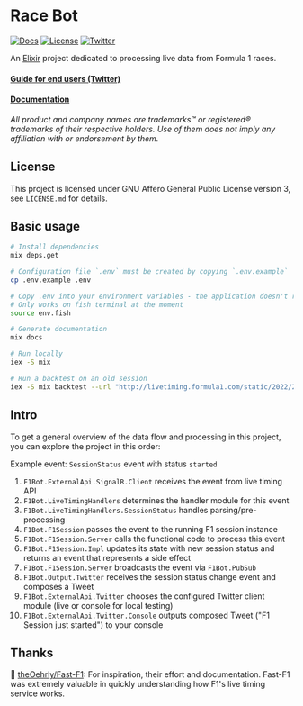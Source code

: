 # Race Bot

[![Docs](https://img.shields.io/badge/pages-docs-informational)](https://recursivegecko.github.io/race_bot) 
[![License](https://img.shields.io/github/license/recursiveGecko/race_bot)](LICENSE.md) 
[![Twitter](https://img.shields.io/twitter/follow/LiveRaceBot?style=social)](https://twitter.com/LiveRaceBot)

An [Elixir](https://elixir-lang.org/) project dedicated to processing live data from Formula 1 races.

#### [Guide for end users (Twitter)](https://twitter.com/LiveRaceBot/status/1528040470961692673)

#### [Documentation](https://recursivegecko.github.io/race_bot)

*All product and company names are trademarks™ or registered® trademarks of their respective holders. Use of them does not imply any affiliation with or endorsement by them.*

## License

This project is licensed under GNU Affero General Public License version 3, see `LICENSE.md` for details.

## Basic usage

```bash
# Install dependencies
mix deps.get

# Configuration file `.env` must be created by copying `.env.example`
cp .env.example .env

# Copy .env into your environment variables - the application doesn't read .env file on its own 
# Only works on fish terminal at the moment
source env.fish

# Generate documentation
mix docs

# Run locally
iex -S mix

# Run a backtest on an old session
iex -S mix backtest --url "http://livetiming.formula1.com/static/2022/2022-05-08_Miami_Grand_Prix/2022-05-07_Qualifying"
```

## Intro

To get a general overview of the data flow and processing in this project, you can explore the project in this order:

Example event: `SessionStatus` event with status `started`

1. `F1Bot.ExternalApi.SignalR.Client` receives the event from live timing API
1. `F1Bot.LiveTimingHandlers` determines the handler module for this event
1. `F1Bot.LiveTimingHandlers.SessionStatus` handles parsing/pre-processing
1. `F1Bot.F1Session` passes the event to the running F1 session instance
1. `F1Bot.F1Session.Server` calls the functional code to process this event
1. `F1Bot.F1Session.Impl` updates its state with new session status and returns an event that represents a side effect
1. `F1Bot.F1Session.Server` broadcasts the event via `F1Bot.PubSub`
1. `F1Bot.Output.Twitter` receives the session status change event and composes a Tweet
1. `F1Bot.ExternalApi.Twitter` chooses the configured Twitter client module (live or console for local testing)
1. `F1Bot.ExternalApi.Twitter.Console` outputs composed Tweet ("F1 Session just started") to your console

## Thanks

💙 [theOehrly/Fast-F1](https://github.com/theOehrly/Fast-F1): For inspiration, their effort and
documentation. Fast-F1 was extremely valuable in quickly understanding how F1's live timing service works. 
